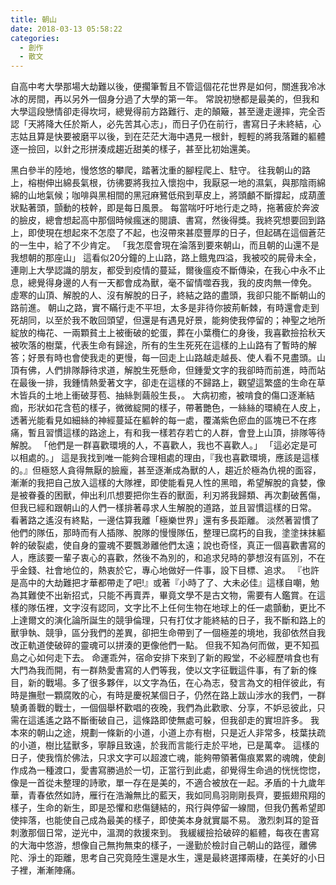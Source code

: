 ```yaml
---
title: 朝山
date: 2018-03-13 05:58:22
categories:
  - 創作
  - 散文
---
```

自高中考大學那場大劫難以後，便擱筆暫且不管這個花花世界是如何，關進我冷冰冰的房間，再以另外一個身分過了大學的第一年。
常說初戀都是最美的，但我和大學這段戀情卻走得坎坷，總覺得前方路難行、走的顛簸，甚至邊走邊摔，完全否認「天將降大任於斯人，必先苦其心志」，而日子仍在前行，書寫日子未終結，心志姑且算是快要被磨平以後，到在茫茫大海中遇見一根針，輕輕的將我落難的軀體逐一撿回，以針之形拼湊成趨近甜美的樣子，甚至比初始還美。
<!--more-->
黑白參半的陸地，慢悠悠的攀爬，踏著沈重的腳程爬上、駐守。
往我朝山的路上，榕樹伸出綿長氣根，彷彿要將我拉入懷抱中，我厭惡一地的濕氣，與那陰雨綿綿的山地氣候；咖啡與黑相間的黑冠麻鷺低飛到草皮上，將頭顱不斷撐起，成葫蘆狀點著頭，顫動的枝幹，即是每日風景。
每當喘吁吁地行走之時，拖著疲於奔波的臉皮，總會想起高中那個時候瘋迷的閱讀、書寫，然後得獎。我終究想要回到路上，即使現在想起來不怎麼了不起，也沒帶來甚麼豐厚的日子，但起碼在這個蒼茫的一生中，給了不少肯定。
「我怎麼會現在淪落到要來朝山，而且朝的山還不是我想朝的那座山」
這看似20分鐘的上山路，路上餓鬼四溢，我被咬的屍骨未全，連剛上大學認識的朋友，都受到疫情的蔓延，爾後瘟疫不斷傳染，在我心中永不止息，總覺得身邊的人有一天都會成為獸，毫不留情噬吞我，我的皮肉無一倖免。
虛寒的山頂、解脫的人、沒有解脫的日子，終結之路的盡頭，我卻只能不斷朝山的路前進。
朝山之路，實不瞞行走不平坦，太多是非待你披荊斬棘，有時還會走到死胡同，以至於我不敢回頭望，但還是有遇見好景，能夠使我停留的；神聖之地所綻放的梅花、一兩顆貧土上被衝破的蛇蛋，葬在小葉欖仁的身後，我喜歡撿拾秋天被吹落的樹葉，代表生命有歸途，所有的生生死死在這樣的上山路有了暫時的解答；好景有時也會使我走的更慢，每一回走上山路越走越長、使人看不見盡頭。山頂有佛，人們排隊靜待求道，解脫生死懸命，但鍾愛文字的我卻時而前進，時而站在最後一排，我鍾情熱愛著文字，卻走在這樣的不歸路上，觀望這繁盛的生命在草木皆兵的土地上衝破芽苞、抽絲剝繭般生長，。
大病初癒，被啃食的傷口逐漸結痂，形狀如花含苞的樣子，微微綻開的樣子，帶著艷色，一絲絲的環繞在人皮上，透著光能看見如細絲的神經蔓延在軀幹的每一處，覆滿紫色瘀血的區塊已不在疼痛，暫且習慣這樣的路途上，有和我一樣若存若亡的人群，會登上山頂，排隊等待解脫。
「他們是一群喜歡環境的人，不喜歡人，我也不喜歡人。」
「這必定是可以相處的。」
這是我找到唯一能夠合理相處的理由，『我也喜歡環境，應該是這樣的。』但極怒人貪得無厭的臉龐，甚至逐漸成為獸的人，趨近於極為仇視的面容，漸漸的我把自己放入這樣的大隊裡，即使能看見人性的黑暗，希望解脫的貪婪，像是被眷養的困獸，伸出利爪想要把你生吞的獸面，利刃將我歸類、再次劃破舊傷，但我已經和跟朝山的人們一樣排著尋求人生解脫的道路，並且習慣這樣的日常。
看著路之遙沒有終點，一邊估算我離「極樂世界」還有多長距離。
淡然著習慣了他們的隊伍，那時而有人插隊、脫隊的慢慢隊伍，整理已腐朽的自我，塗塗抹抹軀幹的破裂處，使自身的靈魂不要飄渺離他們太遠；說也奇怪，真正一個喜歡書寫的人，應該要一輩子衷心的喜歡，然後不為別的，和追求兒時的夢想沒有區別，不在乎金錢、社會地位的，熱衷於它，專心地做好一件事，設下目標、追求。
『也許是高中的大劫難把才華都帶走了吧!』或著『小時了了、大未必佳』這樣自嘲，勉為其難使不出新招式，只能不再賣弄，畢竟文學不是古文物，需要有人鑑賞。在這樣的隊伍裡，文字沒有認同，文字比不上任何生物在地球上的任一處顫動，更比不上達爾文的演化論所誕生的競爭倫理，只有打仗才能終結的日子，我不斷和路上的獸爭執、競爭，區分我們的差異，卻把生命帶到了一個極差的境地，我卻依然自我改正軌道使破碎的靈魂可以拼湊的更像他們一點。
但我不知為何而做，更不知孤島之心如何走下去。
命運乖舛，宿命安排下來到了新的殿堂，不必經歷啃食也有大門為我而開，有一群熱愛書寫的人們等我，使以文字征戰這件事，有了新的條目，新的戰場。多了很多夥伴，以文字為伍，在心為志，發言為文的相伴彼此，有時是撫慰一顆腐敗的心，有時是慶祝某個日子，仍然在路上跋山涉水的我們，一群驍勇善戰的戰士，一個個舉杯歡唱的夜晚，我們為此歡歌、分享，不妒忌彼此，只需在這遙遙之路不斷衝破自己，這條路即使無處可躲，但我卻走的實坦許多。
我本來的朝山之途，規劃一條新的小道，小道上亦有樹，只是近人非常多，枝葉扶疏的小道，樹比猛獸多，寧靜且致遠，於我而言能行走於平地，已是萬幸。
這樣的日子，使我惰於佛法，只求文字可以超渡亡魂，能夠帶領著傷痕累累的魂魄，使創作成為一種渡口，愛書寫勝過於一切，正當行到此處，卻覺得生命過的恍恍惚惚，像是一首從未整理的詩歌，單一存在是美的，不適合被放在一起。矛盾的十九歲年華，青春依然如詩，雁行在浩瀚無比的藍天，我如同鳥羽剛剛長齊，要振翅飛翔的樣子，生命的新生，即是恐懼和悲傷鏈結的，飛行與停留一線間，但我仍舊希望即使摔落，也能使自己成為最美的樣子，即使美本身就實屬不易。
激烈刺耳的跫音刺激那個日常，逆光中，溫潤的救援來到。
我緩緩撿拾破碎的軀體，每夜在書寫的大海中悠游，想像自己無拘無束的樣子，一邊勤於檢討自己朝山的路徑，離佛陀、淨土的距離，思考自己究竟陸生還是水生，還是最終選擇兩棲，在美好的小日子裡，漸漸陣痛。
